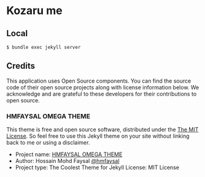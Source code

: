 # Kozaru me

## Local

```
$ bundle exec jekyll server
```

## Credits
This application uses Open Source components. You can find the source code of their open source projects along with license information below. We acknowledge and are grateful to these developers for their contributions to open source.

### HMFAYSAL OMEGA THEME

This theme is free and open source software, distributed under the [The MIT License](LICENSE). So feel free to use this Jekyll theme on your site without linking back to me or using a disclaimer.

- Project name: [HMFAYSAL OMEGA THEME](https://github.com/hmfaysal/hmfaysal-omega-theme)
- Author: Hossain Mohd Faysal [@hmfaysal](https://twitter.com/hmfaysal)
- Project type: The Coolest Theme for Jekyll License: MIT License
